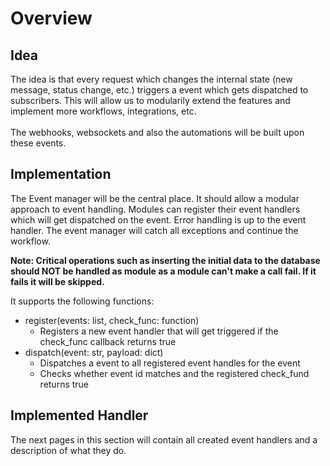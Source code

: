 # Overview

## Idea

The idea is that every request which changes the internal state (new message, status change, etc.) triggers a  event which gets dispatched to subscribers. This will allow us to modularily extend the features and implement more workflows, integrations, etc.\
\
The webhooks, websockets and also the automations will be built upon these events.

## Implementation

The Event manager will be the central place. It should allow a modular approach to event handling. Modules can register their event handlers which will get dispatched on the event. Error handling is up to the event handler. The event manager will catch all exceptions and continue the workflow.&#x20;

**Note: Critical operations such as inserting the initial data to the database should NOT be handled as module as a module can't make a call fail. If it fails it will be skipped.**

It supports the following functions:

* register(events: list, check\_func: function)
  * Registers a new event handler that will get triggered if the check\_func callback returns true
* dispatch(event: str, payload: dict)
  * Dispatches a event to all registered event handles for the event
  * Checks whether event id matches and the registered check\_fund returns true

## Implemented Handler

The next pages in this section will contain all created event handlers and a description of what they do.

